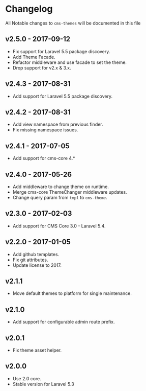 # Changelog

All Notable changes to `cms-themes` will be documented in this file

## v2.5.0 - 2017-09-12
- Fix support for Laravel 5.5 package discovery.
- Add Theme Facade.
- Refactor middleware and use facade to set the theme.
- Drop support for v2.x & 3.x.

## v2.4.3 - 2017-08-31
- Add support for Laravel 5.5 package discovery.

## v2.4.2 - 2017-08-31
- Add view namespace from previous finder.
- Fix missing namespace issues.

## v2.4.1 - 2017-07-05
- Add support for cms-core 4.*

## v2.4.0 - 2017-05-26
- Add middleware to change theme on runtime.
- Merge cms-core ThemeChanger middleware updates.
- Change query param from `tmpl` to `cms-theme`.

## v2.3.0 - 2017-02-03
- Add support for CMS Core 3.0 - Laravel 5.4.

## v2.2.0 - 2017-01-05
- Add github templates.
- Fix git attributes.
- Update license to 2017.

## v2.1.1
- Move default themes to platform for single maintenance.

## v2.1.0
- Add support for configurable admin route prefix.

## v2.0.1
- Fix theme asset helper.

## v2.0.0
- Use 2.0 core.
- Stable version for Laravel 5.3
